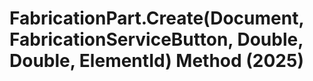 # FabricationPart.Create(Document, FabricationServiceButton, Double, Double, ElementId) Method (2025)

﻿